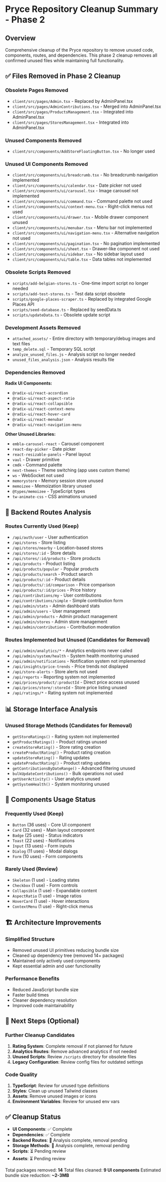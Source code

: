 # Pryce Repository Cleanup Summary - Phase 2

## Overview
Comprehensive cleanup of the Pryce repository to remove unused code, components, routes, and dependencies. This phase 2 cleanup removes all confirmed unused files while maintaining full functionality.

## ✅ Files Removed in Phase 2 Cleanup

### Obsolete Pages Removed
- `client/src/pages/Admin.tsx` - Replaced by AdminPanel.tsx
- `client/src/pages/AdminContributions.tsx` - Merged into AdminPanel.tsx
- `client/src/pages/ProductsManagement.tsx` - Integrated into AdminPanel.tsx
- `client/src/pages/StoresManagement.tsx` - Integrated into AdminPanel.tsx

### Unused Components Removed
- `client/src/components/AddStoreFloatingButton.tsx` - No longer used

### Unused UI Components Removed
- `client/src/components/ui/breadcrumb.tsx` - No breadcrumb navigation implemented
- `client/src/components/ui/calendar.tsx` - Date picker not used
- `client/src/components/ui/carousel.tsx` - Image carousel not implemented
- `client/src/components/ui/command.tsx` - Command palette not used
- `client/src/components/ui/context-menu.tsx` - Right-click menus not used
- `client/src/components/ui/drawer.tsx` - Mobile drawer component unused
- `client/src/components/ui/menubar.tsx` - Menu bar not implemented
- `client/src/components/ui/navigation-menu.tsx` - Alternative navigation not used
- `client/src/components/ui/pagination.tsx` - No pagination implemented
- `client/src/components/ui/sheet.tsx` - Drawer-like component not used
- `client/src/components/ui/sidebar.tsx` - No sidebar layout used
- `client/src/components/ui/table.tsx` - Data tables not implemented

### Obsolete Scripts Removed
- `scripts/add-belgian-stores.ts` - One-time import script no longer needed
- `scripts/add-test-stores.ts` - Test data script obsolete
- `scripts/google-places-scraper.ts` - Replaced by integrated Google Places API
- `scripts/seed-database.ts` - Replaced by seedData.ts
- `scripts/updateData.ts` - Obsolete update script

### Development Assets Removed
- `attached_assets/` - Entire directory with temporary/debug images and text files
- `temp_delete.sql` - Temporary SQL script
- `analyze_unused_files.js` - Analysis script no longer needed
- `unused_files_analysis.json` - Analysis results file

### Dependencies Removed
**Radix UI Components:**
- `@radix-ui/react-accordion`
- `@radix-ui/react-aspect-ratio` 
- `@radix-ui/react-collapsible`
- `@radix-ui/react-context-menu`
- `@radix-ui/react-hover-card`
- `@radix-ui/react-menubar`
- `@radix-ui/react-navigation-menu`

**Other Unused Libraries:**
- `embla-carousel-react` - Carousel component
- `react-day-picker` - Date picker
- `react-resizable-panels` - Panel layout
- `vaul` - Drawer primitive
- `cmdk` - Command palette
- `next-themes` - Theme switching (app uses custom theme)
- `ws` - WebSocket not used
- `memorystore` - Memory session store unused
- `memoizee` - Memoization library unused
- `@types/memoizee` - TypeScript types
- `tw-animate-css` - CSS animations unused

## 🔧 Backend Routes Analysis

### Routes Currently Used (Keep)
- `/api/auth/user` - User authentication
- `/api/stores` - Store listing
- `/api/stores/nearby` - Location-based stores  
- `/api/stores/:id` - Store details
- `/api/stores/:id/products` - Store products
- `/api/products` - Product listing
- `/api/products/popular` - Popular products
- `/api/products/search` - Product search
- `/api/products/:id` - Product details
- `/api/products/:id/comparison` - Price comparison
- `/api/products/:id/prices` - Price history
- `/api/contributions/my` - User contributions
- `/api/contributions/simple` - Simple contribution form
- `/api/admin/stats` - Admin dashboard stats
- `/api/admin/users` - User management
- `/api/admin/products` - Admin product management
- `/api/admin/stores` - Admin store management
- `/api/admin/contributions` - Contribution moderation

### Routes Implemented but Unused (Candidates for Removal)
- `/api/admin/analytics/*` - Analytics endpoints never called
- `/api/admin/system/health` - System health monitoring unused
- `/api/admin/notifications` - Notification system not implemented
- `/api/insights/price-trends` - Price trends not displayed
- `/api/store-alerts` - Store alerts not used
- `/api/reports` - Reporting system not implemented
- `/api/prices/product/:productId` - Direct price access unused
- `/api/prices/store/:storeId` - Store price listing unused
- `/api/ratings/*` - Rating system not implemented

## 📊 Storage Interface Analysis

### Unused Storage Methods (Candidates for Removal)
- `getStoreRatings()` - Rating system not implemented
- `getProductRatings()` - Product ratings unused
- `createStoreRating()` - Store rating creation
- `createProductRating()` - Product rating creation
- `updateStoreRating()` - Rating updates
- `updateProductRating()` - Product rating updates
- `getContributionsByDateRange()` - Advanced filtering unused
- `bulkUpdateContributions()` - Bulk operations not used
- `getUserActivity()` - User analytics unused
- `getSystemHealth()` - System monitoring unused

## 🎯 Components Usage Status

### Frequently Used (Keep)
- `Button` (36 uses) - Core UI component
- `Card` (32 uses) - Main layout component
- `Badge` (25 uses) - Status indicators
- `Toast` (22 uses) - Notifications
- `Input` (13 uses) - Form inputs
- `Dialog` (11 uses) - Modal dialogs
- `Form` (10 uses) - Form components

### Rarely Used (Review)
- `Skeleton` (1 use) - Loading states
- `Checkbox` (1 use) - Form controls
- `Collapsible` (1 use) - Expandable content
- `AspectRatio` (1 use) - Image ratios
- `HoverCard` (1 use) - Hover interactions
- `ContextMenu` (1 use) - Right-click menus

## 🏗️ Architecture Improvements

### Simplified Structure
- Removed unused UI primitives reducing bundle size
- Cleaned up dependency tree (removed 14+ packages)
- Maintained only actively used components
- Kept essential admin and user functionality

### Performance Benefits
- Reduced JavaScript bundle size
- Faster build times
- Cleaner dependency resolution
- Improved code maintainability

## 📝 Next Steps (Optional)

### Further Cleanup Candidates
1. **Rating System**: Complete removal if not planned for future
2. **Analytics Routes**: Remove advanced analytics if not needed
3. **Unused Scripts**: Review `/scripts` directory for obsolete files
4. **Legacy Configuration**: Review config files for outdated settings

### Code Quality
1. **TypeScript**: Review for unused type definitions
2. **Styles**: Clean up unused Tailwind classes
3. **Assets**: Remove unused images or icons
4. **Environment Variables**: Review for unused env vars

## ✅ Cleanup Status
- **UI Components**: ✅ Complete
- **Dependencies**: ✅ Complete  
- **Backend Routes**: 🔄 Analysis complete, removal pending
- **Storage Methods**: 🔄 Analysis complete, removal pending
- **Scripts**: ⏳ Pending review
- **Assets**: ⏳ Pending review

Total packages removed: **14**
Total files cleaned: **9 UI components**
Estimated bundle size reduction: **~2-3MB**